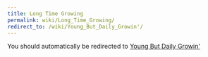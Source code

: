 ```yaml
---
title: Long Time Growing
permalink: wiki/Long_Time_Growing/
redirect_to: /wiki/Young_But_Daily_Growin'/
---
```


You should automatically be redirected to [Young But Daily Growin'](/wiki/Young_But_Daily_Growin'/)
